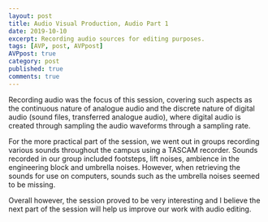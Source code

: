 ```yaml
---
layout: post
title: Audio Visual Production, Audio Part 1
date: 2019-10-10
excerpt: Recording audio sources for editing purposes.
tags: [AVP, post, AVPpost]
AVPpost: true
category: post
published: true
comments: true
---
```

Recording audio was the focus of this session, covering such aspects as the continuous nature of analogue audio and the discrete nature of digital audio (sound files, transferred analogue audio), where digital audio is created through sampling the audio waveforms through a sampling rate.

For the more practical part of the session, we went out in groups recording various sounds throughout the campus using a TASCAM recorder. Sounds recorded in our group included footsteps, lift noises, ambience in the engineering block and umbrella noises. However, when retrieving the sounds for use on computers, sounds such as the umbrella noises seemed to be missing.

Overall however, the session proved to be very interesting and I believe the next part of the session will help us improve our work with audio editing.